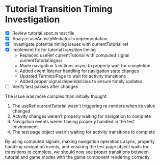 # Tutorial Transition Timing Investigation

- [x] Review tutorial.spec.ts test file
- [x] Analyze useActivityMediator.ts implementation
- [x] Investigate potential timing issues with currentTutorial ref
- [x] Implement fix for tutorial transition timing
  - Replaced useRef currentTutorial with computed signal currentTutorialSignal
  - Made navigation functions async to properly wait for completion
  - Added event listener handling for navigation state changes
  - Updated TerminalPage to wait for activity transitions
  - Added proper signal dependencies to ensure timely updates
- [ ] Verify test passes after changes

The issue was more complex than initially thought:
1. The useRef currentTutorial wasn't triggering re-renders when its value changed
2. Activity changes weren't properly waiting for navigation to complete
3. Navigation events weren't being properly handled in the test environment
4. The test page object wasn't waiting for activity transitions to complete

By using computed signals, making navigation operations async, properly handling navigation events, and ensuring the test page object waits for transitions to complete, we should now see proper transitions between tutorial and game modes with the game component rendering correctly.
